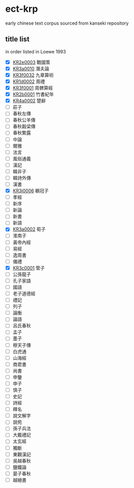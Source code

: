 # ect-krp
early chinese text corpus sourced from kanseki repository

## title list
in order listed in Loewe 1993

- [x] [KR2e0003](txt/KR2e0003) 戰國策
- [x] [KR3a0010](txt/KR3a0010) 潛夫論
- [x] [KR3f0032](txt/KR3f0032) 九章算術
- [x] [KR1d0002](txt/KR1d0002) 周禮
- [x] [KR3f0001](txt/KR3f0001) 周髀算經
- [x] [KR2b0001](txt/KR2b0001) 竹書紀年
- [x] [KR4a0002](txt/KR4a0002) 楚辭
- [ ] 莊子
- [ ] 春秋左傳
- [ ] 春秋公羊傳
- [ ] 春秋穀梁傳
- [ ] 春秋繁露
- [ ] 中論
- [ ] 爾雅
- [ ] 法言
- [ ] 風俗通義
- [ ] 漢記
- [ ] 韓非子
- [ ] 韓詩外傳
- [ ] 漢書
- [x] [KR3j0006](txt/KR3j0006) 鶡冠子
- [ ] 孝經
- [ ] 新序
- [ ] 新論
- [ ] 新書
- [ ] 新語
- [x] [KR3a0002](txt/KR3a0002) 荀子
- [ ] 淮南子
- [ ] 黃帝內經
- [ ] 易經
- [ ] 逸周書
- [ ] 儀禮
- [x] [KR3c0001](txt/KR3c0001) 管子
- [ ] 公孫龍子
- [ ] 孔子家語
- [ ] 國語
- [ ] 老子道德經
- [ ] 禮記
- [ ] 列子
- [ ] 論衡
- [ ] 論語
- [ ] 呂氏春秋
- [ ] 孟子
- [ ] 墨子
- [ ] 穆天子傳
- [ ] 白虎通
- [ ] 山海經
- [ ] 商君書
- [ ] 尚書
- [ ] 申鑒
- [ ] 申子
- [ ] 慎子
- [ ] 史記
- [ ] 詩經
- [ ] 釋名
- [ ] 說文解字
- [ ] 說苑
- [ ] 孫子兵法
- [ ] 大戴禮記
- [ ] 太玄經
- [ ] 獨斷
- [ ] 東觀漢記
- [ ] 吳越春秋
- [ ] 鹽鐵論
- [ ] 晏子春秋
- [ ] 越絕書
